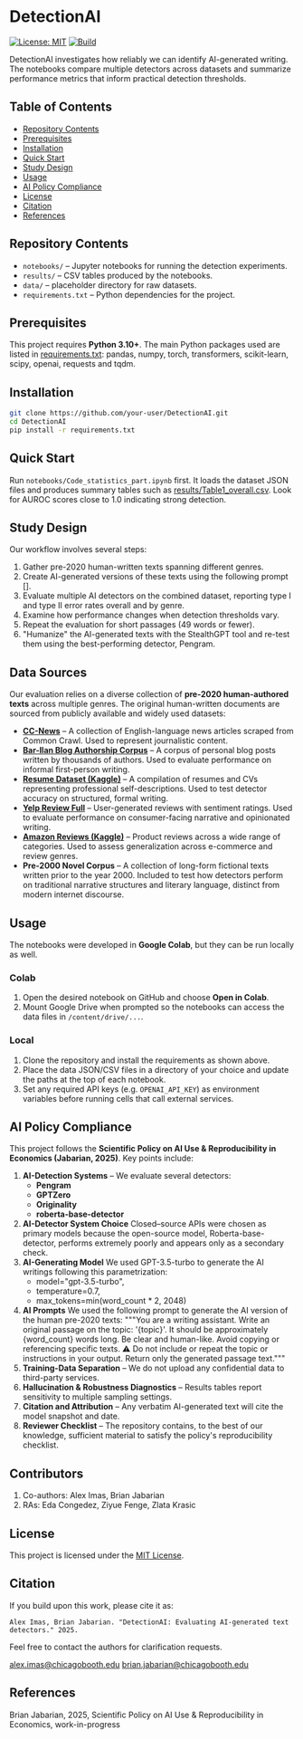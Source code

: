 # DetectionAI

[![License: MIT](https://img.shields.io/badge/License-MIT-blue.svg)](LICENSE)
[![Build](https://img.shields.io/badge/build-passing-brightgreen)](#)

DetectionAI investigates how reliably we can identify AI-generated writing. The notebooks compare multiple detectors across datasets and summarize performance metrics that inform practical detection thresholds.

## Table of Contents
- [Repository Contents](#repository-contents)
- [Prerequisites](#prerequisites)
- [Installation](#installation)
- [Quick Start](#quick-start)
- [Study Design](#study-design)
- [Usage](#usage)
- [AI Policy Compliance](#ai-policy-compliance)
- [License](#license)
- [Citation](#citation)
- [References](#references)

## Repository Contents
- `notebooks/` – Jupyter notebooks for running the detection experiments.
- `results/` – CSV tables produced by the notebooks.
- `data/` – placeholder directory for raw datasets.
- `requirements.txt` – Python dependencies for the project.

## Prerequisites
This project requires **Python 3.10+**. The main Python packages used are listed
in [requirements.txt](requirements.txt): pandas, numpy, torch, transformers,
scikit-learn, scipy, openai, requests and tqdm.

## Installation
```bash
git clone https://github.com/your-user/DetectionAI.git
cd DetectionAI
pip install -r requirements.txt
```

## Quick Start
Run `notebooks/Code_statistics_part.ipynb` first. It loads the dataset JSON files and
produces summary tables such as [results/Table1_overall.csv](results/Table1_overall.csv).
Look for AUROC scores close to 1.0 indicating strong detection.

## Study Design
Our workflow involves several steps:
1. Gather pre-2020 human-written texts spanning different genres.
2. Create AI-generated versions of these texts using the following prompt [].
3. Evaluate multiple AI detectors on the combined dataset, reporting type I and type II error rates overall and by genre.
4. Examine how performance changes when detection thresholds vary.
5. Repeat the evaluation for short passages (49 words or fewer).
6. "Humanize" the AI-generated texts with the StealthGPT tool and re-test them using the best-performing detector, Pengram.


## Data Sources

Our evaluation relies on a diverse collection of **pre-2020 human-authored texts** across multiple genres. The original human-written documents are sourced from publicly available and widely used datasets:

* **[CC-News](https://huggingface.co/datasets/cc_news)** – A collection of English-language news articles scraped from Common Crawl. Used to represent journalistic content.
* **[Bar-Ilan Blog Authorship Corpus](https://huggingface.co/datasets/barilan/blog_authorship_corpus)** – A corpus of personal blog posts written by thousands of authors. Used to evaluate performance on informal first-person writing.
* **[Resume Dataset (Kaggle)](https://www.kaggle.com/datasets/snehaanbhawal/resume-dataset)** – A compilation of resumes and CVs representing professional self-descriptions. Used to test detector accuracy on structured, formal writing.
* **[Yelp Review Full](https://huggingface.co/datasets/Yelp/yelp_review_full)** – User-generated reviews with sentiment ratings. Used to evaluate performance on consumer-facing narrative and opinionated writing.
* **[Amazon Reviews (Kaggle)](https://www.kaggle.com/datasets/kritanjalijain/amazon-reviews)** – Product reviews across a wide range of categories. Used to assess generalization across e-commerce and review genres.
* **Pre-2000 Novel Corpus** – A collection of long-form fictional texts written prior to the year 2000. Included to test how detectors perform on traditional narrative structures and literary language, distinct from modern internet discourse.


## Usage
The notebooks were developed in **Google Colab**, but they can be run locally as
well.

### Colab
1. Open the desired notebook on GitHub and choose **Open in Colab**.
2. Mount Google Drive when prompted so the notebooks can access the data files in
   `/content/drive/...`.

### Local
1. Clone the repository and install the requirements as shown above.
2. Place the data JSON/CSV files in a directory of your choice and update the
   paths at the top of each notebook.
3. Set any required API keys (e.g. `OPENAI_API_KEY`) as environment variables
   before running cells that call external services.

## AI Policy Compliance
This project follows the **Scientific Policy on AI Use & Reproducibility in Economics (Jabarian, 2025)**.
Key points include:
1. **AI-Detection Systems** – We evaluate several detectors:
   - **Pengram**
   - **GPTZero**
   - **Originality**
   - **roberta-base-detector** 
2. **AI-Detector System Choice** Closed–source APIs were chosen as primary models because the open-source model, Roberta-base-detector, performs extremely poorly and appears only as a secondary check.
3. **AI-Generating Model** We used GPT-3.5-turbo to generate the AI writings following this parametrization:
   - model="gpt-3.5-turbo",
   - temperature=0.7,
   - max_tokens=min(word_count * 2, 2048)
5. **AI Prompts** We used the following prompt to generate the AI version of the human pre-2020 texts: """You are a writing assistant. Write an original passage on the topic: '{topic}'. It should be approximately {word_count} words long. Be clear and human-like. Avoid copying or referencing specific texts. ⚠️ Do not include or repeat the topic or instructions in your output. Return only the generated passage text."""
6. **Training-Data Separation** – We do not upload any confidential data to third-party services.
7. **Hallucination & Robustness Diagnostics** – Results tables report sensitivity to multiple sampling settings.
8. **Citation and Attribution** – Any verbatim AI-generated text will cite the model snapshot and date.
9. **Reviewer Checklist** – The repository contains, to the best of our knowledge, sufficient material to satisfy the policy's reproducibility checklist.


## Contributors
1. Co-authors: Alex Imas, Brian Jabarian
2. RAs: Eda Congedez, Ziyue Fenge, Zlata Krasic

## License

This project is licensed under the [MIT License](LICENSE).

## Citation
If you build upon this work, please cite it as:

```
Alex Imas, Brian Jabarian. "DetectionAI: Evaluating AI-generated text detectors." 2025.
```

Feel free to contact the authors for clarification requests.

alex.imas@chicagobooth.edu
brian.jabarian@chicagobooth.edu

## References

Brian Jabarian, 2025, Scientific Policy on AI Use & Reproducibility in Economics, work-in-progress


